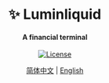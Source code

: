<h1 align="center">
  ✨ Luminliquid
</h1>
<h4 align="center">
A financial terminal
</h4>
<p align="center">
  <a href="https://github.com/0xhappyboy/Luminliquid/LICENSE"><img src="https://img.shields.io/badge/License-GPL3.0-d1d1f6.svg?style=flat&labelColor=1C2C2E&color=BEC5C9&logo=googledocs&label=license&logoColor=BEC5C9" alt="License"></a>
</p>
<p align="center">
<a href="./README_zh-CN.md">简体中文</a> | <a href="./README.md">English</a>
</p>